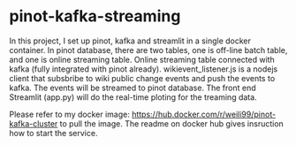 # pinot-kafka-streaming

In this project, I set up pinot, kafka and streamlit in a single docker container.  In pinot database, there are two tables, one is off-line batch table, and one is online streaming table. Online streaming table connected with kafka (fully integrated with pinot already).  wikievent_listener.js is a nodejs client that subsbribe to wiki public change events and push the events to kafka.  The events will be streamed to pinot database.  The front end Streamlit (app.py) will do the real-time ploting for the treaming data.

Please refer to my docker image: https://hub.docker.com/r/weili99/pinot-kafka-cluster to pull the image. The readme on docker hub gives insruction how to start the service.

